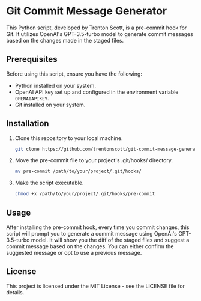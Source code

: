 # Git Commit Message Generator

This Python script, developed by Trenton Scott, is a pre-commit hook for Git. It utilizes OpenAI's GPT-3.5-turbo model to generate commit messages based on the changes made in the staged files.

## Prerequisites

Before using this script, ensure you have the following:

- Python installed on your system.
- OpenAI API key set up and configured in the environment variable `OPENAIAPIKEY`.
- Git installed on your system.

## Installation

1. Clone this repository to your local machine.

   ```bash
   git clone https://github.com/trentonscott/git-commit-message-generator.git
   ```
2. Move the pre-commit file to your project's .git/hooks/ directory.
   ```bash
   mv pre-commit /path/to/your/project/.git/hooks/
   ```
3. Make the script executable.
   ```bash
   chmod +x /path/to/your/project/.git/hooks/pre-commit
   ```
## Usage
After installing the pre-commit hook, every time you commit changes, this script will prompt you to generate a commit message using OpenAI's GPT-3.5-turbo model. It will show you the diff of the staged files and suggest a commit message based on the changes. You can either confirm the suggested message or opt to use a previous message.

## License
This project is licensed under the MIT License - see the LICENSE file for details.


